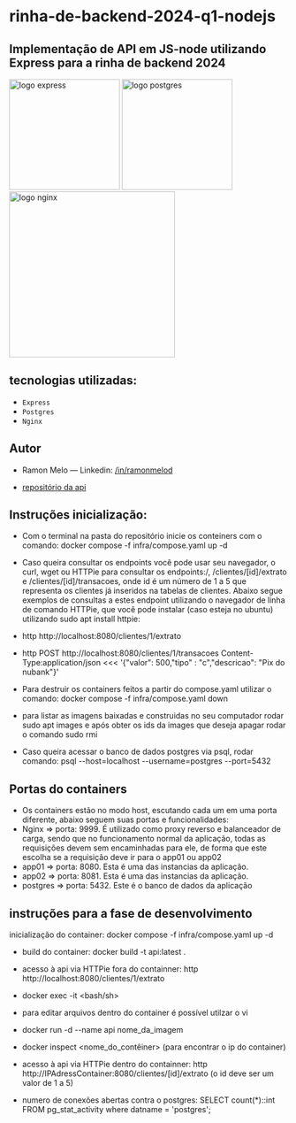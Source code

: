 # rinha-de-backend-2024-q1-nodejs

## Implementação de API em JS-node utilizando Express para a rinha de backend 2024

<div>
<img src="https://user-images.githubusercontent.com/25181517/183859966-a3462d8d-1bc7-4880-b353-e2cbed900ed6.png" alt="logo express" width="200" height="auto">
<img src="https://upload.wikimedia.org/wikipedia/commons/2/29/Postgresql_elephant.svg" alt="logo postgres" width="200" height="auto">
</div>
<img src="https://upload.wikimedia.org/wikipedia/commons/c/c5/Nginx_logo.svg" alt="logo nginx" width="300" height="auto">

## tecnologias utilizadas:

- `Express`
- `Postgres`
- `Nginx`

## Autor

- Ramon Melo — Linkedin: [/in/ramonmelod](https://www.linkedin.com/in/ramonmelod/)

- [repositório da api](https://github.com/Ramonmelod/rinha-de-backend-2024-q1-nodejs)

## Instruções inicialização:

- Com o terminal na pasta do repositório inicie os conteiners com o comando: docker compose -f infra/compose.yaml up -d
- Caso queira consultar os endpoints você pode usar seu navegador, o curl, wget ou HTTPie para consultar os endpoints:/, /clientes/[id]/extrato e /clientes/[id]/transacoes, onde id é um número de 1 a 5 que representa os clientes já inseridos na tabelas de clientes. Abaixo segue exemplos de consultas a estes endpoint utilizando o navegador de linha de comando HTTPie, que você pode instalar (caso esteja no ubuntu) utilizando sudo apt install httpie:
- http http://localhost:8080/clientes/1/extrato
- http POST http://localhost:8080/clientes/1/transacoes Content-Type:application/json <<< '{"valor": 500,"tipo" : "c","descricao": "Pix do nubank"}'

- Para destruir os containers feitos a partir do compose.yaml utilizar o comando: docker compose -f infra/compose.yaml down
- para listar as imagens baixadas e construidas no seu computador rodar sudo apt images e após obter os ids da images que deseja apagar rodar o comando sudo rmi <idImagem1> <idImagem2> <idImagem3> <idImage4>

- Caso queira acessar o banco de dados postgres via psql, rodar comando: psql --host=localhost --username=postgres --port=5432

## Portas do containers

- Os containers estão no modo host, escutando cada um em uma porta diferente, abaixo seguem suas portas e funcionalidades:
- Nginx => porta: 9999. É utilizado como proxy reverso e balanceador de carga, sendo que no funcionamento normal da aplicação, todas as requisições devem sem encaminhadas para ele, de forma que este escolha se a requisição deve ir para o app01 ou app02
- app01 => porta: 8080. Esta é uma das instancias da aplicação.
- app02 => porta: 8081. Esta é uma das instancias da aplicação.
- postgres => porta: 5432. Este é o banco de dados da aplicação

## instruções para a fase de desenvolvimento

inicialização do container: docker compose -f infra/compose.yaml up -d

- build do container: docker build -t api:latest .
- acesso à api via HTTPie fora do containner: http http://localhost:8080/clientes/1/extrato

- docker exec -it <idcontainner> <bash/sh>
- para editar arquivos dentro do container é possível utilzar o vi
- docker run -d --name api nome_da_imagem
- docker inspect <nome_do_contêiner> (para encontrar o ip do container)
- acesso à api via HTTPie dentro do containner: http http://IPAdressContainer:8080/clientes/[id]/extrato (o id deve ser um valor de 1 a 5)
- numero de conexões abertas contra o postgres: SELECT count(\*)::int FROM pg_stat_activity where datname = 'postgres';
